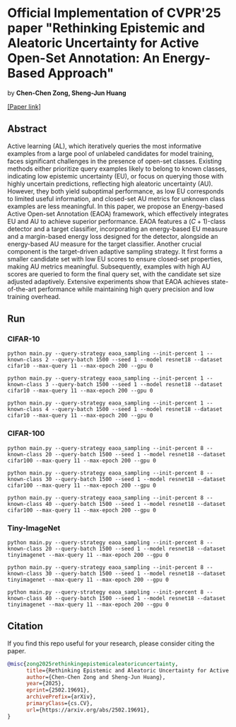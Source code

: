 # Official Implementation of CVPR'25 paper "Rethinking Epistemic and Aleatoric Uncertainty for Active Open-Set Annotation: An Energy-Based Approach"

by **Chen-Chen Zong, Sheng-Jun Huang**

[[Paper link]](https://arxiv.org/abs/2502.19691)

## Abstract

Active learning (AL), which iteratively queries the most informative examples from a large pool of unlabeled candidates for model training, faces significant challenges in the presence of open-set classes. Existing methods either prioritize query examples likely to belong to known classes, indicating low epistemic uncertainty (EU), or focus on querying those with highly uncertain predictions, reflecting high aleatoric uncertainty (AU). However, they both yield suboptimal performance, as low EU corresponds to limited useful information, and closed-set AU metrics for unknown class examples are less meaningful. In this paper, we propose an Energy-based Active Open-set Annotation (EAOA) framework, which effectively integrates EU and AU to achieve superior performance. EAOA features a $(C+1)$-class detector and a target classifier, incorporating an energy-based EU measure and a margin-based energy loss designed for the detector, alongside an energy-based AU measure for the target classifier. Another crucial component is the target-driven adaptive sampling strategy. It first forms a smaller candidate set with low EU scores to ensure closed-set properties, making AU metrics meaningful. Subsequently, examples with high AU scores are queried to form the final query set, with the candidate set size adjusted adaptively. Extensive experiments show that EAOA achieves state-of-the-art performance while maintaining high query precision and low training overhead.


## Run 
### CIFAR-10

```
python main.py --query-strategy eaoa_sampling --init-percent 1 --known-class 2 --query-batch 1500 --seed 1 --model resnet18 --dataset cifar10 --max-query 11 --max-epoch 200 --gpu 0

python main.py --query-strategy eaoa_sampling --init-percent 1 --known-class 3 --query-batch 1500 --seed 1 --model resnet18 --dataset cifar10 --max-query 11 --max-epoch 200 --gpu 0

python main.py --query-strategy eaoa_sampling --init-percent 1 --known-class 4 --query-batch 1500 --seed 1 --model resnet18 --dataset cifar10 --max-query 11 --max-epoch 200 --gpu 0
```


### CIFAR-100

```
python main.py --query-strategy eaoa_sampling --init-percent 8 --known-class 20 --query-batch 1500 --seed 1 --model resnet18 --dataset cifar100 --max-query 11 --max-epoch 200 --gpu 0

python main.py --query-strategy eaoa_sampling --init-percent 8 --known-class 30 --query-batch 1500 --seed 1 --model resnet18 --dataset cifar100 --max-query 11 --max-epoch 200 --gpu 0

python main.py --query-strategy eaoa_sampling --init-percent 8 --known-class 40 --query-batch 1500 --seed 1 --model resnet18 --dataset cifar100 --max-query 11 --max-epoch 200 --gpu 0
```


### Tiny-ImageNet

```
python main.py --query-strategy eaoa_sampling --init-percent 8 --known-class 20 --query-batch 1500 --seed 1 --model resnet18 --dataset tinyimagenet --max-query 11 --max-epoch 200 --gpu 0

python main.py --query-strategy eaoa_sampling --init-percent 8 --known-class 30 --query-batch 1500 --seed 1 --model resnet18 --dataset tinyimagenet --max-query 11 --max-epoch 200 --gpu 0

python main.py --query-strategy eaoa_sampling --init-percent 8 --known-class 40 --query-batch 1500 --seed 1 --model resnet18 --dataset tinyimagenet --max-query 11 --max-epoch 200 --gpu 0
```

## Citation

If you find this repo useful for your research, please consider citing the paper.

```bibtex
@misc{zong2025rethinkingepistemicaleatoricuncertainty,
      title={Rethinking Epistemic and Aleatoric Uncertainty for Active Open-Set Annotation: An Energy-Based Approach}, 
      author={Chen-Chen Zong and Sheng-Jun Huang},
      year={2025},
      eprint={2502.19691},
      archivePrefix={arXiv},
      primaryClass={cs.CV},
      url={https://arxiv.org/abs/2502.19691}, 
}
```
